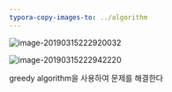 ```yaml
---
typora-copy-images-to: ../algorithm
---
```


![image-20190315222920032](/Users/yunsungsong/Documents/github_peter/algorithm/image-20190315222920032.png)

![image-20190315222942220](/Users/yunsungsong/Documents/github_peter/algorithm/image-20190315222942220.png)

greedy algorithm을 사용하여 문제를 해결한다

